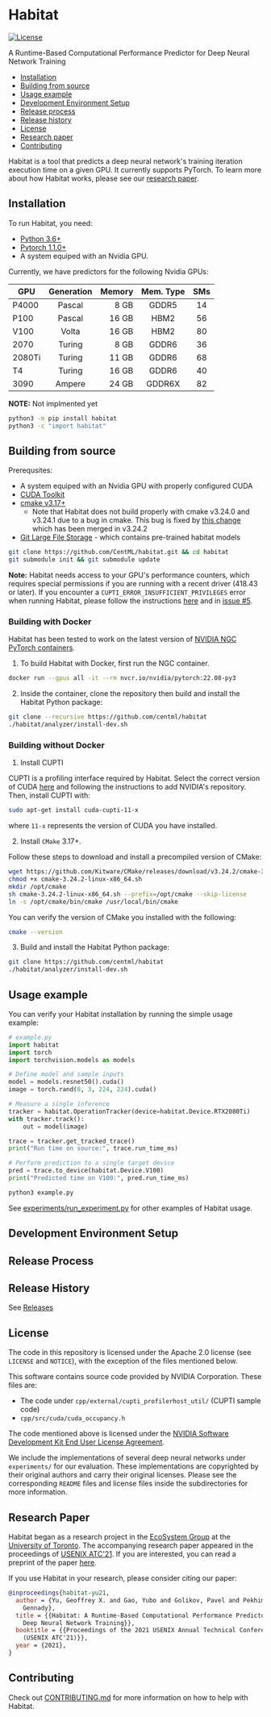 # Habitat

[![License](https://img.shields.io/badge/license-Apache--2.0-green?style=flat)](https://github.com/CentML/habitat/blob/main/LICENSE)



A Runtime-Based Computational Performance Predictor for Deep Neural Network Training

- [Installation](#installation)
- [Building from source](#build)
- [Usage example](#getting-started)
- [Development Environment Setup](#dev-setup)
- [Release process](#release-process)
- [Release history](#release-history)
- [License](#license)
- [Research paper](#paper)
- [Contributing](#contributing)

Habitat is a tool that predicts a deep neural network's training iteration execution time on a given GPU. It currently supports PyTorch. To learn more about how Habitat works, please see our [research paper](https://arxiv.org/abs/2102.00527).

<h2 id="installation">Installation</h2>

To run Habitat, you need:
- [Python 3.6+](https://www.python.org/)
- [Pytorch 1.1.0+](https://pytorch.org/)
- A system equiped with an Nvidia GPU.

Currently, we have predictors for the following Nvidia GPUs:

| GPU        | Generation  | Memory | Mem. Type | SMs |
| ---------- |:-----------:| ------:| :-------: | :-: |
| P4000      | Pascal      | 8 GB   | GDDR5     | 14  |
| P100       | Pascal      | 16 GB  | HBM2      | 56  |
| V100       | Volta       | 16 GB  | HBM2      | 80  |
| 2070       | Turing      | 8 GB   | GDDR6     | 36  |
| 2080Ti     | Turing      | 11 GB  | GDDR6     | 68  |
| T4         | Turing      | 16 GB  | GDDR6     | 40  |
| 3090       | Ampere      | 24 GB  | GDDR6X    | 82  |

**NOTE:** Not implmented yet
```zsh
python3 -m pip install habitat
python3 -c "import habitat"
```

<h2 id="build">Building from source</h2>

Prerequsites:
- A system equiped with an Nvidia GPU with properly configured CUDA
- [CUDA Toolkit](https://developer.nvidia.com/cuda-toolkit-archive)
- [cmake v3.17+](https://github.com/Kitware/CMake/releases)
  - Note that Habitat does not build properly with cmake v3.24.0 and v3.24.1 due to a bug in cmake. This bug is fixed by [this change](https://gitlab.kitware.com/cmake/cmake/-/merge_requests/7608/diffs) which has been merged in v3.24.2
- [Git Large File Storage](https://git-lfs.github.com/) - which contains pre-trained habitat models

```zsh
git clone https://github.com/CentML/habitat.git && cd habitat
git submodule init && git submodule update
```

**Note:** Habitat needs access to your GPU's performance counters, which requires special permissions if you are running with a recent driver (418.43 or later). If you encounter a `CUPTI_ERROR_INSUFFICIENT_PRIVILEGES` error when running Habitat, please follow the instructions [here](https://developer.nvidia.com/ERR_NVGPUCTRPERM) and in [issue #5](https://github.com/geoffxy/habitat/issues/5).

### Building with Docker

Habitat has been tested to work on the latest version of [NVIDIA NGC PyTorch containers](https://catalog.ngc.nvidia.com/orgs/nvidia/containers/pytorch).

1. To build Habitat with Docker, first run the NGC container.
```bash
docker run --gpus all -it --rm nvcr.io/nvidia/pytorch:22.08-py3
```
2. Inside the container, clone the repository then build and install the Habitat Python package:
```bash
git clone --recursive https://github.com/centml/habitat
./habitat/analyzer/install-dev.sh
```

### Building without Docker

1. Install CUPTI

CUPTI is a profiling interface required by Habitat. Select the correct version of CUDA [here](https://developer.nvidia.com/cuda-toolkit-archive) and following the instructions to add NVIDIA's repository. Then, install CUPTI with:
```bash
sudo apt-get install cuda-cupti-11-x
```
where `11-x` represents the version of CUDA you have installed.

2. Install `CMake` 3.17+.

Follow these steps to download and install a precompiled version of CMake:
```bash
wget https://github.com/Kitware/CMake/releases/download/v3.24.2/cmake-3.24.2-linux-x86_64.sh
chmod +x cmake-3.24.2-linux-x86_64.sh
mkdir /opt/cmake
sh cmake-3.24.2-linux-x86_64.sh --prefix=/opt/cmake --skip-license
ln -s /opt/cmake/bin/cmake /usr/local/bin/cmake
```
You can verify the version of CMake you installed with the following:
```bash
cmake --version
```
3. Build and install the Habitat Python package:
```bash
git clone https://github.com/centml/habitat
./habitat/analyzer/install-dev.sh
```

<h2 id="getting-started">Usage example</h2>

You can verify your Habitat installation by running the simple usage example:
```python
# example.py
import habitat
import torch
import torchvision.models as models

# Define model and sample inputs
model = models.resnet50().cuda()
image = torch.rand(8, 3, 224, 224).cuda()

# Measure a single inference
tracker = habitat.OperationTracker(device=habitat.Device.RTX2080Ti)
with tracker.track():
    out = model(image)

trace = tracker.get_tracked_trace()
print("Run time on source:", trace.run_time_ms)

# Perform prediction to a single target device
pred = trace.to_device(habitat.Device.V100)
print("Predicted time on V100:", pred.run_time_ms)
```

```zsh
python3 example.py
```

See [experiments/run_experiment.py](https://github.com/CentML/habitat/tree/main/experiments) for other examples of Habitat usage.

<h2 id="dev-setup">Development Environment Setup</h2>

<h2 id="release-process">Release Process</h2>

<h2 id="release-history">Release History</h2>

See [Releases](https://github.com/UofT-EcoSystem/habitat/releases)

<h2 id="license">License</h2>

The code in this repository is licensed under the Apache 2.0 license (see
`LICENSE` and `NOTICE`), with the exception of the files mentioned below.

This software contains source code provided by NVIDIA Corporation. These files
are:

- The code under `cpp/external/cupti_profilerhost_util/` (CUPTI sample code)
- `cpp/src/cuda/cuda_occupancy.h`

The code mentioned above is licensed under the [NVIDIA Software Development
Kit End User License Agreement](https://docs.nvidia.com/cuda/eula/index.html).

We include the implementations of several deep neural networks under
`experiments/` for our evaluation. These implementations are copyrighted by
their original authors and carry their original licenses. Please see the
corresponding `README` files and license files inside the subdirectories for
more information.


<h2 id="paper">Research Paper</h2>

Habitat began as a research project in the [EcoSystem Group](https://www.cs.toronto.edu/ecosystem) at the [University of Toronto](https://cs.toronto.edu). The accompanying research paper appeared in the proceedings of [USENIX
ATC'21](https://www.usenix.org/conference/atc21/presentation/yu). If you are
interested, you can read a preprint of the paper [here](https://arxiv.org/abs/2102.00527).

If you use Habitat in your research, please consider citing our paper:

```bibtex
@inproceedings{habitat-yu21,
  author = {Yu, Geoffrey X. and Gao, Yubo and Golikov, Pavel and Pekhimenko,
    Gennady},
  title = {{Habitat: A Runtime-Based Computational Performance Predictor for
    Deep Neural Network Training}},
  booktitle = {{Proceedings of the 2021 USENIX Annual Technical Conference
    (USENIX ATC'21)}},
  year = {2021},
}
```
<h2 id="contributing">Contributing</h2>

Check out [CONTRIBUTING.md](https://github.com/CentML/habitat/blob/main/CONTRIBUTING.md) for more information on how to help with Habitat.


